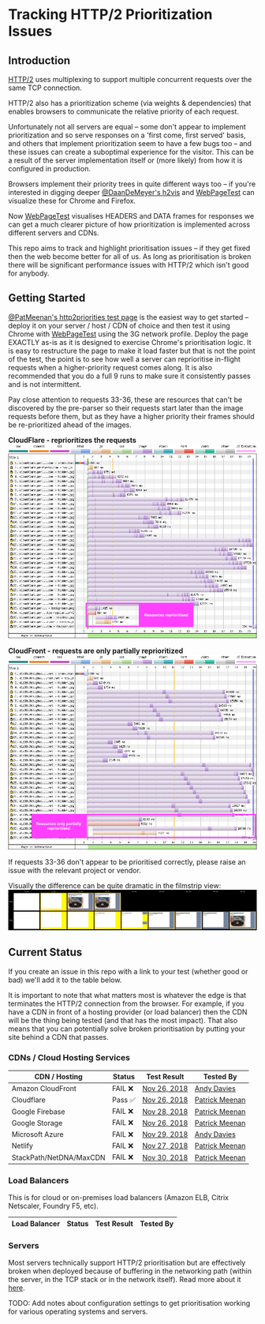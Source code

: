 
# Tracking HTTP/2 Prioritization Issues

## Introduction

[HTTP/2](https://datatracker.ietf.org/doc/rfc7540/) uses multiplexing to support multiple concurrent requests over the same TCP connection.

HTTP/2 also has a prioritization scheme (via weights & dependencies) that enables browsers to communicate the relative priority of each request.

Unfortunately not all servers are equal – some don't appear to implement prioritization and so serve responses on a 'first come, first served' basis, and others that implement prioritization seem to have a few bugs too – and these issues can create a suboptimal experience for the visitor. This can be a result of the server implementation itself or (more likely) from how it is configured in production.

Browsers implement their priority trees in quite different ways too – if you're interested in digging deeper [@DaanDeMeyer's h2vis](https://github.com/DaanDeMeyer/h2vis) and [WebPageTest](https://www.webpagetest.org/) can visualize these for Chrome and Firefox.

Now [WebPageTest](https://www.webpagetest.org) visualises HEADERS and DATA frames for responses we can get a much clearer picture of how prioritization is implemented across different servers and CDNs.

This repo aims to track and highlight prioritisation issues – if they get fixed then the web become better for all of us. As long as prioritisation is broken there will be significant performance issues with HTTP/2 which isn't good for anybody.

## Getting Started

[@PatMeenan's http2priorities test page](https://github.com/pmeenan/http2priorities) is the easiest way to get started – deploy it on your server / host / CDN of choice and then test it using Chrome with [WebPageTest](https://www.webpagetest.org/) using the 3G network profile. Deploy the page EXACTLY as-is as it is designed to exercise Chrome's prioritisation logic. It is easy to restructure the page to make it load faster but that is not the point of the test, the point is to see how well a server can reprioritise in-flight requests when a higher-priority request comes along. It is also recommended that you do a full 9 runs to make sure it consistently passes and is not intermittent.

Pay close attention to requests 33-36, these are resources that can't be discovered by the pre-parser so their requests start later than the image requests before them, but as they have a higher priority their frames should be re-prioritized ahead of the images.

**CloudFlare - reprioritizes the requests**
![Waterfall with important resources being reprioritised](images/cloudflare.png)

**CloudFront - requests are only partially reprioritized**
![Waterfall with important resources being reprioritised](images/cloudfront.png)

If requests 33-36 don't appear to be prioritised correctly, please raise an issue with the relevant project or vendor.

Visually the difference can be quite dramatic in the filmstrip view:
![Waterfall with important resources being reprioritised](images/filmstrip.png)


## Current Status

If you create an issue in this repo with a link to your test (whether good or bad) we'll add it to the table below.

It is important to note that what matters most is whatever the edge is that terminates the HTTP/2 connection from the browser. For example, if you have a CDN in front of a hosting provider (or load balancer) then the CDN will be the thing being tested (and that has the most impact). That also means that you can potentially solve broken prioritisation by putting your site behind a CDN that passes.


### CDNs / Cloud Hosting Services

| CDN / Hosting           | Status        | Test Result                                                                                    | Tested By 
| ----------------------- | ------------- | ---------------------------------------------------------------------------------------------- | -----------
| Amazon CloudFront       | FAIL &#10060; | [Nov 26, 2018](https://www.webpagetest.org/result/181126_05_fafd92c1036649029f5392851e0234c2/) | [Andy Davies](https://twitter.com/AndyDavies)
| Cloudflare              | Pass &#9989;  | [Nov 26, 2018](https://www.webpagetest.org/result/181126_G7_3abfb12925925f8debe527c779c46dfe/) | [Patrick Meenan](https://twitter.com/patmeenan)
| Google Firebase         | FAIL &#10060; | [Nov 28, 2018](https://www.webpagetest.org/result/181128_PA_9c3c428698111b81df1cc6eef2e0520c/) | [Patrick Meenan](https://twitter.com/patmeenan)
| Google Storage          | FAIL &#10060; | [Nov 26, 2018](https://www.webpagetest.org/result/181126_XF_361c1789d782990b27a0141e838694bf/) | [Patrick Meenan](https://twitter.com/patmeenan)
| Microsoft Azure         | FAIL &#10060; | [Nov 29, 2018](https://www.webpagetest.org/result/181129_31_90c38d46fe43105554bbcb05dcb25378/) | [Andy Davies](https://twitter.com/AndyDavies)
| Netlify                 | FAIL &#10060; | [Nov 27, 2018](https://www.webpagetest.org/result/181127_79_b033d66f92f6ba47e11b17c06921486a/) | [Patrick Meenan](https://twitter.com/patmeenan)
| StackPath/NetDNA/MaxCDN | FAIL &#10060; | [Nov 30, 2018](https://www.webpagetest.org/result/181130_X6_5b0ee849de726e1a425fcfec9f3caf5f/) | [Patrick Meenan](https://twitter.com/patmeenan)


### Load Balancers

This is for cloud or on-premises load balancers (Amazon ELB, Citrix Netscaler, Foundry F5, etc).

| Load Balancer     | Status        | Test Result                                                                                    | Tested By 
| ----------------- | ------------- | ---------------------------------------------------------------------------------------------- | -----------

### Servers

Most servers technically support HTTP/2 prioritisation but are effectively broken when deployed because of buffering in the networking path (within the server, in the TCP stack or in the network itself). Read more about it [here](https://blog.cloudflare.com/http-2-prioritization-with-nginx/).

TODO: Add notes about configuration settings to get prioritisation working for various operating systems and servers.